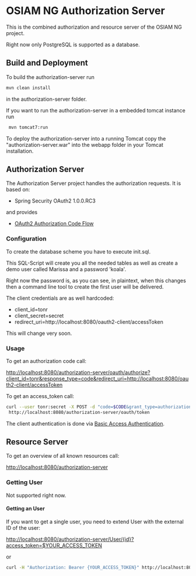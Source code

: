 # OSIAM NG Authorization Server

This is the combined authorization and resource server of the OSIAM NG project.

Right now only PostgreSQL is supported as a database.

## Build and Deployment

To build the authorization-server run
```sh
mvn clean install
```

in the authorization-server folder.

If you want to run the authorization-server in a embedded tomcat instance run
```sh
 mvn tomcat7:run
```

To deploy the authorization-server into a running Tomcat copy the "authorization-server.war" into the webapp folder in your Tomcat installation.


## Authorization Server

The Authorization Server project handles the authorization requests. It is based on:

* Spring Security OAuth2 1.0.0.RC3

and provides

* [OAuth2 Authorization Code Flow](http://tools.ietf.org/html/rfc6749#section-4.1)


### Configuration

To create the database scheme you have to execute init.sql. 

This SQL-Script will create you all the needed tables as well as create a demo user called Marissa and a password 'koala'.

Right now the password is, as you can see, in plaintext, when this changes then a command line tool 
to create the first user will be delivered.


The client credentials are as well hardcoded:
 * client_id=tonr
 * client_secret=secret
 * redirect_uri=http://localhost:8080/oauth2-client/accessToken

This will change very soon.


### Usage

To get an authorization code call:

<http://localhost:8080/authorization-server/oauth/authorize?client_id=tonr&response_type=code&redirect_uri=http://localhost:8080/oauth2-client/accessToken>

To get an access_token call:

```sh
curl --user tonr:secret -X POST -d "code=$CODE&grant_type=authorization_code&redirect_uri=http://localhost:8080/oauth2-client/accessToken" \
 http://localhost:8080/authorization-server/oauth/token
```

The client authentication is done via [Basic Access Authentication](http://tools.ietf.org/html/rfc2617).


## Resource Server

To get an overview of all known resources call:

<http://localhost:8080/authorization-server>


### Getting User

Not supported right now.

#### Getting an User

If you want to get a single user, you need to extend User with the external ID of the user:

<http://localhost:8080/authorization-server/User/{id}?access_token=$YOUR_ACCESS_TOKEN>

or 

```sh
curl -H "Authorization: Bearer {YOUR_ACCESS_TOKEN}" http://localhost:8080/authorization-server/User/{id}
```
